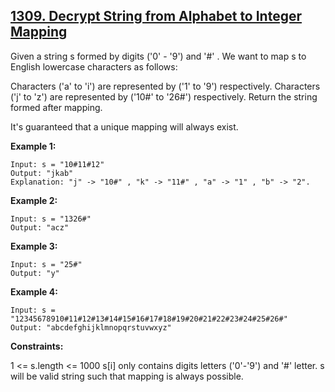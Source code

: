 ## [1309. Decrypt String from Alphabet to Integer Mapping](https://leetcode.com/problems/decrypt-string-from-alphabet-to-integer-mapping/)

Given a string s formed by digits ('0' - '9') and '#' . We want to map s to English lowercase characters as follows:

Characters ('a' to 'i') are represented by ('1' to '9') respectively.
Characters ('j' to 'z') are represented by ('10#' to '26#') respectively.
Return the string formed after mapping.

It's guaranteed that a unique mapping will always exist.

**Example 1:**

```
Input: s = "10#11#12"
Output: "jkab"
Explanation: "j" -> "10#" , "k" -> "11#" , "a" -> "1" , "b" -> "2".
```

**Example 2:**

```
Input: s = "1326#"
Output: "acz"
```

**Example 3:**

```
Input: s = "25#"
Output: "y"
```

**Example 4:**

```
Input: s = "12345678910#11#12#13#14#15#16#17#18#19#20#21#22#23#24#25#26#"
Output: "abcdefghijklmnopqrstuvwxyz"
```

**Constraints:**

1 <= s.length <= 1000
s[i] only contains digits letters ('0'-'9') and '#' letter.
s will be valid string such that mapping is always possible.
